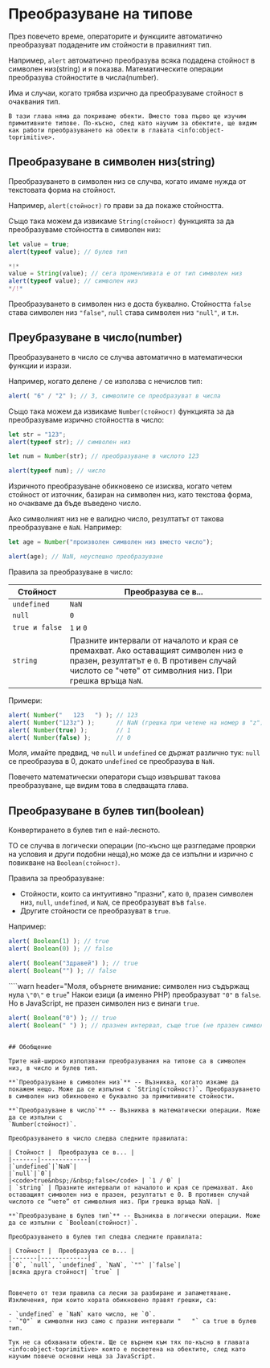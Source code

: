 # Преобразуване на типове

През повечето време, операторите и функциите автоматично преобразуват подадените им стойности в правилният тип. 

Например, `alert` автоматично преобразува всяка подадена стойност в символен низ(string) и я показва. Математическите операции преобразува стойностите в числа(number).

Има и случаи, когато трябва изрично да преобразуваме стойност в очаквания тип.

```smart header="Все още не говорим за обекти"
В тази глава няма да покриваме обекти. Вместо това първо ще изучим примитивните типове. По-късно, след като научим за обектите, ще видим как работи преобразуването на обекти в главата <info:object-toprimitive>.
```

## Преобразуване в символен низ(string)

Преобразуването в символен низ се случва, когато имаме нужда от текстовата форма на стойност.

Например, `alert(стойност)` го прави за да покаже стойността.

Също така можем да извикаме `String(стойност)` функцията за да преобразуваме стойността в символен низ:

```js run
let value = true;
alert(typeof value); // булев тип

*!*
value = String(value); // сега променливата е от тип символен низ
alert(typeof value); // символен низ
*/!*
```

Преобразуването в символен низ е доста буквално. Стойността `false` става символен низ `"false"`, `null` става символен низ `"null"`, и т.н.

## Преубразуване в число(number)

Преобразуването в число се случва автоматично в математически функции и изрази.

Например, когато делене `/` се използва с нечислов тип:

```js run
alert( "6" / "2" ); // 3, символите се преобразуват в числа
```

Също така можем да извикаме  `Number(стойност)` функцията за да преобразуваме изрично стойността в число:

```js run
let str = "123";
alert(typeof str); // символен низ

let num = Number(str); // преобразуване в числото 123

alert(typeof num); // число
```

Изричното преобразуване обикновено се изисква, когато четем стойност от източник, базиран на символен низ, като текстова форма, но очакваме да бъде въведено число.

Ако символният низ не е валидно число, резултатът от такова преобразуване е `NaN`. Например:

```js run
let age = Number("произволен символен низ вместо число");

alert(age); // NaN, неуспешно преобразуване
```

Правила за преобразуване в число:

| Стойност |  Преобразува се в... |
|-------|-------------|
|`undefined`|`NaN`|
|`null`|`0`|
|<code>true&nbsp;и&nbsp;false</code> | `1` и `0` |
| `string` | Празните интервали от началото и края се премахват. Ако оставащият символен низ е празен, резултатът е `0`. В противен случай числото се "чете" от символния низ. При грешка връща `NaN`. |

Примери:

```js run
alert( Number("   123   ") ); // 123
alert( Number("123z") );      // NaN (грешка при четене на номер в "z")
alert( Number(true) );        // 1
alert( Number(false) );       // 0
```

Моля, имайте предвид, че `null` и `undefined` се държат различно тук: `null` се преобразува в 0, докато `undefined` се преобразува в `NaN`.

Повечето математически оператори също извършват такова преобразуване, ще видим това в следващата глава.

## Преобразуване в булев тип(boolean)

Конвертирането в булев тип е най-лесното.

ТО се случва в логически операции (по-късно ще разгледаме проврки на условия и други подобни неща),но може да се изпълни и изрично с повикване на `Boolean(стойност)`.

Правила за преобразуване:

- Стойности, които са интуитивно "празни", като `0`, празен символен низ, `null`, `undefined`, и `NaN`, се преобразуват във `false`.
- Другите стойности се преобразуват в `true`.

Например:

```js run
alert( Boolean(1) ); // true
alert( Boolean(0) ); // false

alert( Boolean("Здравей") ); // true
alert( Boolean("") ); // false
```

````warn header="Моля, обърнете внимание: символен низ съдържащ нула `\"0\"` е `true`"
Накои езици (а именно PHP) преобразуват `"0"` в `false`. Но в JavaScript, не празен символен низ е винаги `true`.

```js run
alert( Boolean("0") ); // true
alert( Boolean(" ") ); // празнен интервал, съще true (не празен символен низ е true)
```
````

## Обобщение

Трите най-широко използвани преобразувания на типове са в символен низ, в число и булев тип.

**`Преобразуване в символен низ`** -- Възниква, когато изкаме да покажем нещо. Може да се изпълни с `String(стойност)`. Преобразуването в символен низ обикновено е буквално за примитивните стойности.

**`Преобразуване в число`** -- Възниква в математически операции. Може да се изпълни с 
`Number(стойност)`.

Преобразуването в число следва следните правилата:

| Стойност |  Преобразува се в... |
|-------|-------------|
|`undefined`|`NaN`|
|`null`|`0`|
|<code>true&nbsp;/&nbsp;false</code> | `1 / 0` |
| `string` | Празните интервали от началото и края се премахват. Ако оставащият символен низ е празен, резултатът е 0. В противен случай числото се “чете” от символния низ. При грешка връща NaN. |

**`Преобразуване в булев тип`** -- Възниква в логически операции. Може да се изпълни с `Boolean(стойност)`.

Преобразуването в булев тип следва следните правилата:

| Стойност |  Преобразува се в... |
|-------|-------------|
|`0`, `null`, `undefined`, `NaN`, `""` |`false`|
|всяка друга стойност| `true` |


Повечето от тези правила са лесни за разбиране и запаметяване. Изключения, при които хората обикновено правят грешки, са:

- `undefined` е `NaN` като число, не `0`.
- `"0"` и символни низ само с празни интервали "   "` са true в булев тип.

Тук не са обхванати обекти. Ще се върнем към тях по-късно в главата <info:object-toprimitive> която е посветена на обектите, след като научим повече основни неща за JavaScript.
